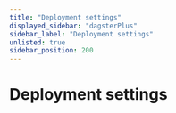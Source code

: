 ```yaml
---
title: "Deployment settings"
displayed_sidebar: "dagsterPlus"
sidebar_label: "Deployment settings"
unlisted: true
sidebar_position: 200
---
```


# Deployment settings
